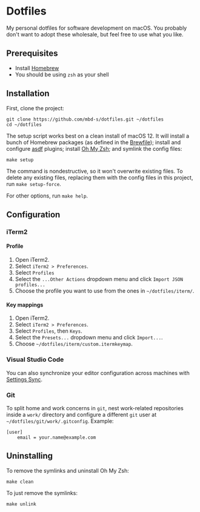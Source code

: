# Dotfiles

My personal dotfiles for software development on macOS. You probably don't want to adopt these wholesale, but feel free to use what you like.

## Prerequisites

- Install [Homebrew](https://brew.sh/)
- You should be using `zsh` as your shell

## Installation

First, clone the project:

```shell
git clone https://github.com/mbd-s/dotfiles.git ~/dotfiles
cd ~/dotfiles
```

The setup script works best on a clean install of macOS 12. It will install a bunch of Homebrew packages (as defined in the [Brewfile](Brewfile)); install and configure [asdf](https://github.com/asdf-vm/asdf) plugins; install [Oh My Zsh](https://github.com/ohmyzsh/ohmyzsh); and symlink the config files:

```shell
make setup
```

The command is nondestructive, so it won't overwrite existing files. To delete any existing files, replacing them with the config files in this project, run `make setup-force`.

For other options, run `make help`.

## Configuration

### iTerm2

#### Profile

1. Open iTerm2.
2. Select `iTerm2 > Preferences`.
3. Select `Profiles`
4. Select the `...Other Actions` dropdown menu and click `Import JSON profiles...`
5. Choose the profile you want to use from the ones in `~/dotfiles/iterm/`.

#### Key mappings

1. Open iTerm2.
2. Select `iTerm2 > Preferences`.
3. Select `Profiles`, then `Keys`.
4. Select the `Presets...` dropdown menu and click `Import...`.
5. Choose `~/dotfiles/iterm/custom.itermkeymap`.
### Visual Studio Code

You can also synchronize your editor configuration across machines with [Settings Sync](https://code.visualstudio.com/docs/editor/settings-sync).

### Git

To split home and work concerns in `git`, nest work-related repositories inside a `work/` directory and configure a different `git` user at `~/dotfiles/git/work/.gitconfig`. Example:

```
[user]
	email = your.name@example.com
```

## Uninstalling

To remove the symlinks and uninstall Oh My Zsh:

```shell
make clean
```

To just remove the symlinks:

```shell
make unlink
```
